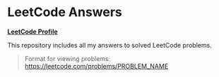 # LeetCode Answers

**[LeetCode Profile](https://leetcode.com/arthurlewis/)**

This repository includes all my answers to solved LeetCode problems.

> Format for viewing problems: https://leetcode.com/problems/PROBLEM_NAME